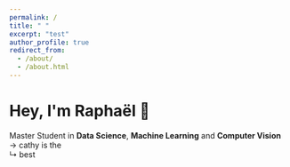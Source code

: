 ```yaml
---
permalink: /
title: " "
excerpt: "test"
author_profile: true
redirect_from: 
  - /about/
  - /about.html
---
```

# Hey, I'm Raphaël 👋 
Master Student in **Data Science**, **Machine Learning** and **Computer Vision** <br>
→ cathy is the<br>
↳ best
